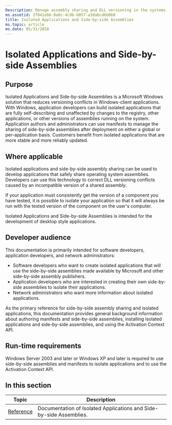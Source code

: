 ```yaml
---
Description: Manage assembly sharing and DLL versioning in the systems side by side assembly store from programs. Write assembly manifests and self describing applications for assembly sharing and redirecting DLLs.
ms.assetid: 2f841eb6-9a6c-4c9b-b057-a3da6cd6b0b0
title: Isolated Applications and Side-by-side Assemblies
ms.topic: article
ms.date: 05/31/2018
---
```


# Isolated Applications and Side-by-side Assemblies

## Purpose

Isolated Applications and Side-by-side Assemblies is a Microsoft Windows solution that reduces versioning conflicts in Windows-client applications. With Windows, application developers can build isolated applications that are fully self-describing and unaffected by changes to the registry, other applications, or other versions of assemblies running on the system. Application authors and administrators can use manifests to manage the sharing of side-by-side assemblies after deployment on either a global or per-application basis. Customers benefit from isolated applications that are more stable and more reliably updated.

## Where applicable

Isolated applications and side-by-side assembly sharing can be used to develop applications that safely share operating system assemblies. Developers can use this technology to correct DLL versioning conflicts caused by an incompatible version of a shared assembly.

If your application must consistently get the version of a component you have tested, it is possible to isolate your application so that it will always be run with the tested version of the component on the user's computer.

Isolated Applications and Side-by-side Assemblies is intended for the development of desktop style applications.

## Developer audience

This documentation is primarily intended for software developers, application developers, and network administrators:

-   Software developers who want to create isolated applications that will use the side-by-side assemblies made available by Microsoft and other side-by-side assembly publishers.
-   Application developers who are interested in creating their own side-by-side assemblies to isolate their applications.
-   Network administrators who want more information about isolated applications.

As the primary reference for side-by-side assembly sharing and isolated applications, this documentation provides general background information about authoring manifests and side-by-side assemblies, installing isolated applications and side-by-side assemblies, and using the Activation Context API.

## Run-time requirements

Windows Server 2003 and later or Windows XP and later is required to use side-by-side assemblies and manifests to isolate applications and to use the Activation Context API.

## In this section



| Topic                                                         | Description                                                                    |
|---------------------------------------------------------------|--------------------------------------------------------------------------------|
| [Reference](side-by-side-assemblies-reference.md)<br/> | Documentation of Isolated Applications and Side-by-side Assemblies.<br/> |



 

 

 




